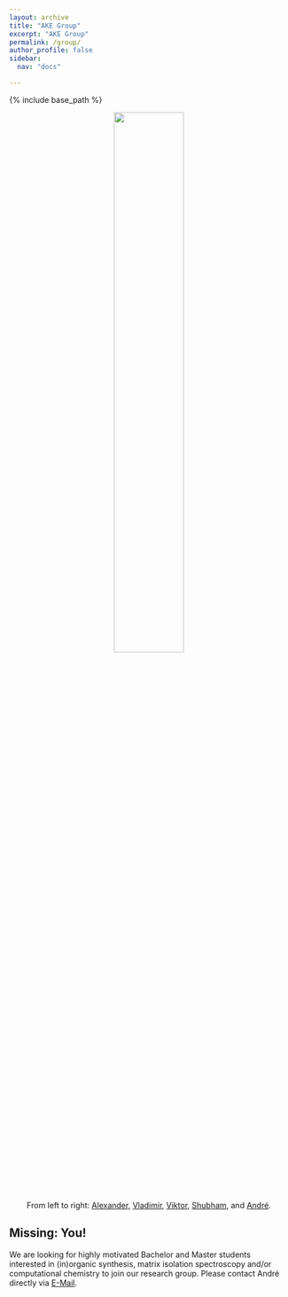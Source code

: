 ```yaml
---
layout: archive
title: "AKE Group"
excerpt: "AKE Group"
permalink: /group/
author_profile: false
sidebar:
  nav: "docs"

---
```

{% include base_path %}

<p align="center">
  <img width="50%" height="auto" src="https://AKEckhardt.github.io/images/group_2023.jpg">
</p>  
<p style='text-align: center;'>From left to right: 
<a href="https://www.eckhardt-lab.ruhr-uni-bochum.de/akegroup/AlexanderSwienty/">Alexander</a>, 
<a href="https://www.eckhardt-lab.ruhr-uni-bochum.de/akegroup/VladimirDrabkin/">Vladimir</a>, 
<a href="https://www.eckhardt-lab.ruhr-uni-bochum.de/akegroup/ViktorPaczelt/">Viktor</a>,  
<a href="https://www.eckhardt-lab.ruhr-uni-bochum.de/akegroup/Alumni/">Shubham</a>, 
and <a href="https://www.eckhardt-lab.ruhr-uni-bochum.de/akegroup/ake/">André</a>. 
</p>



Missing: You!
------
We are looking for highly motivated Bachelor and Master students interested in (in)organic synthesis, matrix isolation spectroscopy and/or computational chemistry to join our research group. Please contact André directly via <a href="mailto:Andre.Eckhardt@rub.de">E-Mail</a>.





